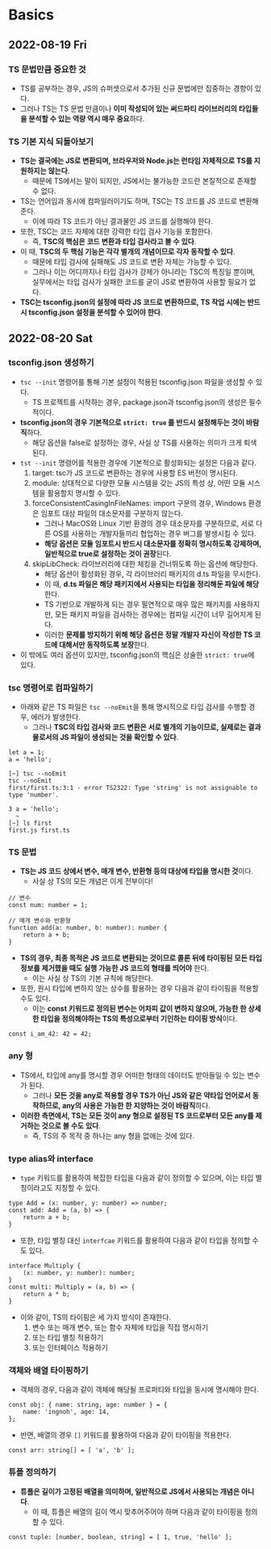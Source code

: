 # Basics
## 2022-08-19 Fri
### TS 문법만큼 중요한 것
* TS를 공부하는 경우, JS의 슈퍼셋으로서 추가된 신규 문법에만 집중하는 경향이 있다.
* 그러나 TS는 TS 문법 만큼이나 **이미 작성되어 있는 써드파티 라이브러리의 타입들을 분석할 수 있는 역량 역시 매우 중요**하다.

### TS 기본 지식 되돌아보기
* **TS는 결국에는 JS로 변환되며, 브라우저와 Node.js는 런타임 자체적으로 TS를 지원하지는 않는다**.
  * 때문에 TS에서는 말이 되지만, JS에서는 불가능한 코드란 본질적으로 존재할 수 없다.
* TS는 언어임과 동시에 컴파일러이기도 하며, TSC는 TS 코드를 JS 코드로 변환해준다.
  * 이에 따라 TS 코드가 아닌 결과물인 JS 코드를 실행해야 한다. 
* 또한, TSC는 코드 자체에 대한 강력한 타입 검사 기능을 포함한다.
  * 즉, **TSC의 핵심은 코드 변환과 타입 검사라고 볼 수 있다**.
* 이 때, **TSC의 두 핵심 기능은 각각 별개의 개념이므로 각자 동작할 수 있다**.
  * 때문에 타입 검사에 실패해도 JS 코드로 변환 자체는 가능할 수 있다.
  * 그러나 이는 어디까지나 타입 검사가 강제가 아니라는 TSC의 특징일 뿐이며, 실무에서는 타입 검사가 실패한 코드를 굳이 JS로 변환하여 사용할 필요가 없다. 
* **TSC는 tsconfig.json의 설정에 따라 JS 코드로 변환하므로, TS 작업 시에는 반드시 tsconfig.json 설정을 분석할 수 있어야 한다**.

## 2022-08-20 Sat
### tsconfig.json 생성하기 
* `tsc --init` 명령어를 통해 기본 설정이 적용된 tsconfig.json 파일을 생성할 수 있다.
  * TS 프로젝트를 시작하는 경우, package.json과 tsconfig.json의 생성은 필수적이다.
* **tsconfig.json의 경우 기본적으로 `strict: true` 를 반드시 설정해두는 것이 바람직**하다.
  * 해당 옵션을 false로 설정하는 경우, 사실 상 TS를 사용하는 의미가 크게 퇴색된다.
* `tst --init` 명령어를 적용한 경우에 기본적으로 활성화되는 설정은 다음과 같다.
  1. target: tsc가 JS 코드로 변환하는 경우에 사용할 ES 버전이 명시된다.
  2. module: 상대적으로 다양한 모듈 시스템을 갖는 JS의 특성 상, 어떤 모듈 시스템을 활용할지 명시할 수 있다.
  3. forceConsistentCasingInFileNames: import 구문의 경우, Windows 환경은 임포트 대상 파일의 대소문자를 구분하지 않는다.
     * 그러나 MacOS와 Linux 기반 환경의 경우 대소문자를 구분하므로, 서로 다른 OS를 사용하는 개발자들끼리 협업하는 경우 버그를 발생시킬 수 있다.
     * **해당 옵션은 모듈 임포트시 반드시 대소문자를 정확히 명시하도록 강제하며, 일반적으로 true로 설정하는 것이 권장**된다.
  4. skipLibCheck: 라이브러리에 대한 체킹을 건너뛰도록 하는 옵션에 해당한다.
     * 해당 옵션이 활성화된 경우, 각 라이브러리 패키지의 d.ts 파일을 무시한다.
     * 이 때, **d.ts 파일은 해당 패키지에서 사용되는 타입을 정리해둔 파일에 해당**한다. 
     * TS 기반으로 개발하게 되는 경우 필연적으로 매우 많은 패키지를 사용하지만, 모든 패키지 파일을 검사하는 경우에는 컴파일 시간이 너무 길어지게 된다.
     * 이러한 **문제를 방지하기 위해 해당 옵션은 정말 개발자 자신이 작성한 TS 코드에 대해서만 동작하도록 보장**한다.
* 이 밖에도 여러 옵션이 있지만, tsconfig.json의 핵심은 상술한 `strict: true`에 있다.

### tsc 명령어로 컴파일하기
* 아래와 같은 TS 파일은 `tsc --noEmit`을 통해 명시적으로 타입 검사를 수행할 경우, 에러가 발생한다.
  * 그러나 **TSC의 타입 검사와 코드 변환은 서로 별개의 기능이므로, 실제로는 결과물로서의 JS 파일이 생성되는 것을 확인할 수 있다**.
```
let a = 1;
a = 'hello';

[~] tsc --noEmit
tsc --noEmit                                                                                                                                                                                
first/first.ts:3:1 - error TS2322: Type 'string' is not assignable to type 'number'.

3 a = 'hello';
  ~
[~] ls first                                                                                                                                                                                    
first.js first.ts
```

### TS 문법
* **TS는 JS 코드 상에서 변수, 매개 변수, 반환형 등의 대상에 타입을 명시한 것**이다.
  * 사실 상 TS의 모든 개념은 이게 전부이다!
```
// 변수
const num: number = 1;

// 매개 변수와 반환형
function add(a: number, b: number): number {
    return a + b;
}
```
* **TS의 경우, 최종 목적은 JS 코드로 변환되는 것이므로 콜론 뒤에 타이핑된 모든 타입 정보를 제거했을 때도 실행 가능한 JS 코드의 형태를 띄어야** 한다.
  * 이는 사실 상 TS의 기본 규칙에 해당한다.
* 또한, 원시 타입에 변하지 않는 상수를 활용하는 경우 다음과 같이 타이핑을 적용할 수도 있다.
  * 이는 **const 키워드로 정의된 변수는 어차피 값이 변하지 않으며, 가능한 한 상세한 타입을 정의해야하는 TS의 특성으로부터 기인하는 타이핑 방식**이다.
```
const i_am_42: 42 = 42;
```

### any 형
* TS에서, 타입에 any를 명시할 경우 어떠한 형태의 데이터도 받아들일 수 있는 변수가 된다.
  * 그러나 **모든 것을 any로 적용할 경우 TS가 아닌 JS와 같은 약타입 언어로서 동작하므로, any의 사용은 가능한 한 지양하는 것이 바람직**하다.
* **이러한 측면에서, TS는 모든 것이 any 형으로 설정된 TS 코드로부터 모든 any를 제거하는 것으로 볼 수도 있다**.
  * 즉, TS의 주 목적 중 하나는 any 형을 없애는 것에 있다.

### type alias와 interface
* `type` 키워드를 활용하여 복잡한 타입을 다음과 같이 정의할 수 있으며, 이는 타입 별칭이라고도 지칭할 수 있다.
```
type Add = (x: number, y: number) => number;
const add: Add = (a, b) => {
    return a + b;
}
```
* 또한, 타입 별칭 대신 `interfcae` 키워드를 활용하여 다음과 같이 타입을 정의할 수도 있다.
```
interface Multiply {
    (x: number, y: number): number;
}
const multi: Multiply = (a, b) => {
    return a * b;
}
```
* 이와 같이, TS의 타이핑은 세 가지 방식이 존재한다.
  1. 변수 또는 매개 변수, 또는 함수 자체에 타입을 직접 명시하기
  2. 또는 타입 별칭 적용하기
  3. 또는 인터페이스 적용하기

### 객체와 배열 타이핑하기
* 객체의 경우, 다음과 같이 객체에 해당될 프로퍼티와 타입을 동시에 명시해야 한다.
```
const obj: { name: string, age: number } = {
    name: 'ingnoh', age: 14,
};
```
* 반면, 배열의 경우 `[]` 키워드를 활용하여 다음과 같이 타이핑을 적용한다.
```
const arr: string[] = [ 'a', 'b' ];
```

### 튜플 정의하기
* **튜플은 길이가 고정된 배열을 의미하며, 일반적으로 JS에서 사용되는 개념은 아니다**.
  * 이 때, 튜플은 배열의 길이 역시 맞추어주어야 하며 다음과 같이 타이핑을 정의할 수 있다.
```
const tuple: [number, boolean, string] = [ 1, true, 'hello' ];
```
